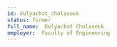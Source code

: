```yaml
---
id: dulyachot_cholaseuk
status: former
full_name:  Dulyachot Cholaseuk
employer:  Faculty of Engineering
---
```

